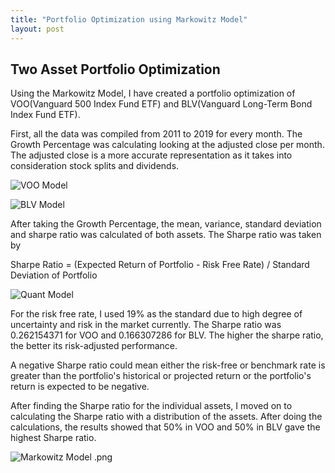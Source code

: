 ```yaml
---
title: "Portfolio Optimization using Markowitz Model"
layout: post
---
```



## Two Asset Portfolio Optimization

Using the Markowitz Model, I have created a portfolio optimization of VOO(Vanguard 500 Index Fund ETF) and BLV(Vanguard Long-Term Bond Index Fund ETF).

First, all the data was compiled from 2011 to 2019 for every month. The Growth Percentage was calculating looking at the adjusted close per month. The adjusted close is a more accurate representation as it takes into consideration stock splits and dividends.

![VOO Model](https://github.com/nicholasketo/nicholaseto/assets/145606057/04980c56-ac39-4653-9148-93fe86dfb67a)

![BLV Model](https://github.com/nicholasketo/nicholaseto/assets/145606057/d576636d-f59c-4f65-a508-e7a8ba7bbb1a)

After taking the Growth Percentage, the mean, variance, standard deviation and sharpe ratio was calculated of both assets. 
The Sharpe ratio was taken by 

Sharpe Ratio = (Expected Return of Portfolio - Risk Free Rate) / Standard Deviation of Portfolio

![Quant Model](https://github.com/nicholasketo/nicholaseto/assets/145606057/c21353ea-e01f-45f2-95df-ef5e2d0e2c73)


For the risk free rate, I used 19% as the standard due to high degree of uncertainty and risk in the market currently. 
The Sharpe ratio was 0.262154371 for VOO and 0.166307286 for BLV. The higher the sharpe ratio, the better its risk-adjusted performance. 

A negative Sharpe ratio could mean either the risk-free or benchmark rate is greater than the portfolio's historical or projected return or the portfolio's return is expected to be negative. 

After finding the Sharpe ratio for the individual assets, I moved on to calculating the Sharpe ratio with a distribution of the assets. After doing the calculations, the results showed that 50% in VOO and 50% in BLV gave the highest Sharpe ratio. 

![Markowitz Model .png](https://github.com/nicholasketo/nicholaseto/assets/145606057/a1d23519-b831-4b29-8798-a84b1a126133)
